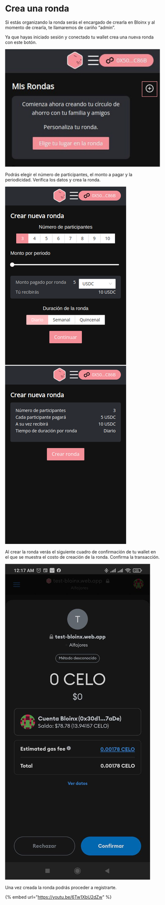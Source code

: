 # Crea una ronda

Si estás organizando la ronda serás el encargado de crearla en Bloinx y al momento de crearla, te llamaremos de cariño “admin”.

Ya que hayas iniciado sesión y conectado tu wallet crea una nueva ronda con este botón.

![](<../../.gitbook/assets/image (4).png>)

Podrás elegir el número de participantes, el monto a pagar y la periodicidad. Verifica los datos y crea la ronda.

![](<../../.gitbook/assets/image (10).png>)![](../../.gitbook/assets/image.png)

Al crear la ronda verás el siguiente cuadro de confirmación de tu wallet en el que se muestra el costo de creación de la ronda. Confirma la transacción.

![](<../../.gitbook/assets/image (5) (1).png>)

Una vez creada la ronda podrás proceder a registrarte.

{% embed url="https://youtu.be/6Tw1XbU2dZw" %}
